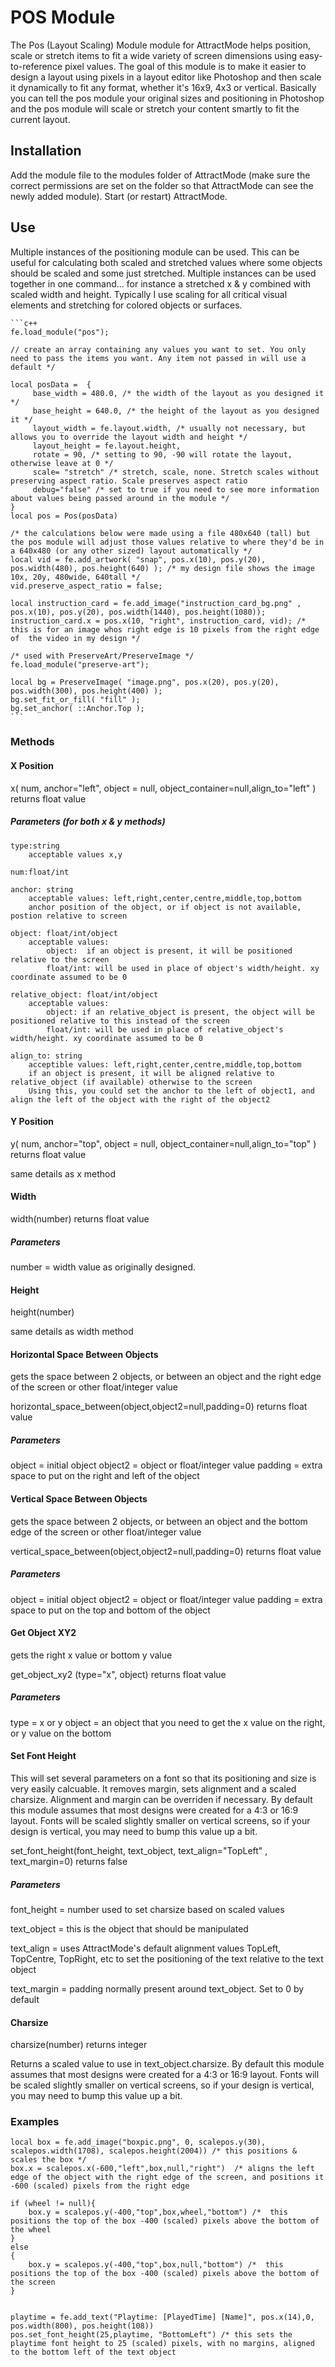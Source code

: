 # POS Module

The Pos (Layout Scaling) Module module for AttractMode helps position, scale or stretch items to fit a wide variety of screen dimensions using easy-to-reference pixel values. The goal of this module is to make it easier to design a layout using pixels in a layout editor like Photoshop and then scale it dynamically to fit any format, whether it's 16x9, 4x3 or vertical. Basically you can tell the pos module your original sizes and positioning in Photoshop and the pos module will scale or stretch your content smartly to fit the current layout. 

## Installation

Add the module file to the modules folder of AttractMode (make sure the correct permissions are set on the folder so that AttractMode can see the newly added module). Start (or restart) AttractMode.

## Use

Multiple instances of the positioning module can be used. This can be useful for calculating both scaled and stretched values where some objects should be scaled and some just stretched. Multiple instances can be used together in one command... for instance a stretched x & y combined with scaled width and height. Typically I use scaling for all critical visual elements and stretching for colored objects or surfaces.

    ```c++
    fe.load_module("pos"); 

    // create an array containing any values you want to set. You only need to pass the items you want. Any item not passed in will use a default */ 

    local posData =  {
         base_width = 480.0, /* the width of the layout as you designed it */ 
         base_height = 640.0, /* the height of the layout as you designed it */ 
         layout_width = fe.layout.width, /* usually not necessary, but allows you to override the layout width and height */ 
         layout_height = fe.layout.height, 
         rotate = 90, /* setting to 90, -90 will rotate the layout, otherwise leave at 0 */  
         scale= "stretch" /* stretch, scale, none. Stretch scales without preserving aspect ratio. Scale preserves aspect ratio 
         debug="false" /* set to true if you need to see more information about values being passed around in the module */ 
    }
    local pos = Pos(posData)

    /* the calculations below were made using a file 480x640 (tall) but the pos module will adjust those values relative to where they'd be in a 640x480 (or any other sized) layout automatically */ 
    local vid = fe.add_artwork( "snap", pos.x(10), pos.y(20), pos.width(480), pos.height(640) ); /* my design file shows the image 10x, 20y, 480wide, 640tall */	
    vid.preserve_aspect_ratio = false;

    local instruction_card = fe.add_image("instruction_card_bg.png" , pos.x(10), pos.y(20), pos.width(1440), pos.height(1080));
    instruction_card.x = pos.x(10, "right", instruction_card, vid); /* this is for an image whos right edge is 10 pixels from the right edge of  the video in my design */ 
  
    /* used with PreserveArt/PreserveImage */ 
    fe.load_module("preserve-art"); 

    local bg = PreserveImage( "image.png", pos.x(20), pos.y(20), pos.width(300), pos.height(400) );
    bg.set_fit_or_fill( "fill" );
    bg.set_anchor( ::Anchor.Top );
    ``` 
    
### Methods

#### X Position
x( num, anchor="left", object = null, object_container=null,align_to="left" )
returns float value 

##### Parameters (for both x & y methods)

    type:string 
        acceptable values x,y
    
    num:float/int
    
    anchor: string  
        acceptable values: left,right,center,centre,middle,top,bottom
        anchor position of the object, or if object is not available, postion relative to screen
    
    object: float/int/object
        acceptable values: 
            object:  if an object is present, it will be positioned relative to the screen
            float/int: will be used in place of object's width/height. xy coordinate assumed to be 0
            
    relative_object: float/int/object
        acceptable values: 
            object: if an relative_object is present, the object will be positioned relative to this instead of the screen
            float/int: will be used in place of relative_object's width/height. xy coordinate assumed to be 0
         
    align_to: string
        acceptible values: left,right,center,centre,middle,top,bottom
        if an object is present, it will be aligned relative to relative_object (if available) otherwise to the screen
        Using this, you could set the anchor to the left of object1, and align the left of the object with the right of the object2
 

#### Y Position 
y( num, anchor="top", object = null, object_container=null,align_to="top" )
returns float value

same details as x method

#### Width
width(number)
returns float value 

##### Parameters
number = width value as originally designed. 

#### Height
height(number)

same details as width method

#### Horizontal Space Between Objects
gets the space between 2 objects, or between an object and the right edge of the screen or other float/integer value

horizontal_space_between(object,object2=null,padding=0)
returns float value

##### Parameters
object = initial object
object2 = object or float/integer value
padding = extra space to put on the right and left of the object

#### Vertical Space Between Objects
gets the space between 2 objects, or between an object and the bottom edge of the screen or other float/integer value

vertical_space_between(object,object2=null,padding=0)
returns float value

##### Parameters
object = initial object
object2 = object or float/integer value
padding = extra space to put on the top and bottom of the object

#### Get Object XY2 
gets the right x value or bottom y value

get_object_xy2 (type="x", object)
returns float value

##### Parameters
type = x or y
object = an object that you need to get the x value on the right, or y value on the bottom

#### Set Font Height
This will set several parameters on a font so that its positioning and size is very easily calcuable. 
It removes margin, sets alignment and a scaled charsize. Alignment and margin can be overriden if necessary. By default this module assumes that most designs were created for a 4:3 or 16:9 layout. Fonts will be scaled slightly smaller on vertical screens, so if your design is vertical, you may need to bump this value up a bit. 

set_font_height(font_height, text_object, text_align="TopLeft" , text_margin=0)
returns false

##### Parameters
font_height = number used to set charsize based on scaled values

text_object = this is the object that should be manipulated

text_align = uses AttractMode's default alignment values TopLeft, TopCentre, TopRight, etc to set the positioning of the text relative to the text object

text_margin = padding normally present around text_object. Set to 0 by default

#### Charsize
charsize(number)
returns integer

Returns a scaled value to use in text_object.charsize. By default this module assumes that most designs were created for a 4:3 or 16:9 layout. Fonts will be scaled slightly smaller on vertical screens, so if your design is vertical, you may need to bump this value up a bit. 

### Examples

    local box = fe.add_image("boxpic.png", 0, scalepos.y(30), scalepos.width(1708), scalepos.height(2004)) /* this positions & scales the box */ 
    box.x = scalepos.x(-600,"left",box,null,"right")  /* aligns the left edge of the object with the right edge of the screen, and positions it -600 (scaled) pixels from the right edge

    if (wheel != null){
        box.y = scalepos.y(-400,"top",box,wheel,"bottom") /*  this positions the top of the box -400 (scaled) pixels above the bottom of the wheel
    }
    else
    {
        box.y = scalepos.y(-400,"top",box,null,"bottom") /*  this positions the top of the box -400 (scaled) pixels above the bottom of the screen
    }
    
    
    playtime = fe.add_text("Playtime: [PlayedTime] [Name]", pos.x(14),0, pos.width(800), pos.height(108))
    pos.set_font_height(25,playtime, "BottomLeft") /* this sets the playtime font height to 25 (scaled) pixels, with no margins, aligned to the bottom left of the text object